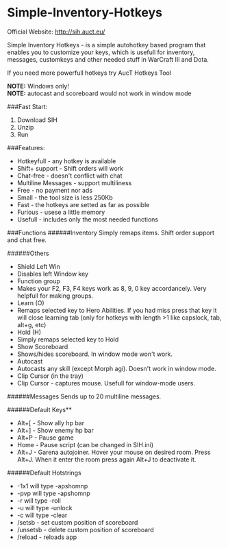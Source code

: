 # Simple-Inventory-Hotkeys
Official Website: http://sih.auct.eu/

Simple Inventory Hotkeys - is a simple autohotkey based program that enables you to customize your keys, which is usefull for inventory, messages, customkeys and other needed stuff in WarCraft III and Dota.

If you need more powerfull hotkeys try AucT Hotkeys Tool

**NOTE:** Windows only!  
**NOTE:** autocast and scoreboard would not work in window mode

###Fast Start:

1. Download SIH
2. Unzip
3. Run

###Features:

* Hotkeyfull - any hotkey is available
* Shift+ support - Shift orders will work
* Chat-free - doesn't conflict with chat
* Multiline Messages - support multiliness
* Free - no payment nor ads
* Small - the tool size is less 250Kb
* Fast - the hotkeys are setted as far as possible
* Furious - usese a little memory
* Usefull - includes only the most needed functions

###Functions
######Inventory
Simply remaps items. Shift order support and chat free.

######Others
- Shield Left Win
- Disables left Window key
- Function group
- Makes your F2, F3, F4 keys work as 8, 9, 0 key accordancely. Very helpfull for making groups.
- Learn (O)
- Remaps selected key to Hero Abilities. If you had miss press that key it will close learning tab (only for hotkeys with length >1 like capslock, tab, alt+g, etc)
- Hold (H)
- Simply remaps selected key to Hold
- Show Scoreboard
- Shows/hides scoreboard. In window mode won't work.
- Autocast
- Autocasts any skill (except Morph agi). Doesn't work in window mode.
- Clip Cursor (in the tray)
- Clip Cursor - captures mouse. Usefull for window-mode users.

######Messages
Sends up to 20 multiline messages.

######Default Keys**
* Alt+[ - Show ally hp bar
* Alt+] - Show enemy hp bar
* Alt+P - Pause game
* Home - Pause script (can be changed in SIH.ini)
* Alt+J - Garena autojoiner. Hover your mouse on desired room. Press Alt+J. When it enter the room press again Alt+J to deactivate it.

######Default Hotstrings
* -1x1 will type -apshomnp
* -pvp will type -apshomnp
* -r will type -roll
* -u will type -unlock
* -c will type -clear
* /setsb - set custom position of scoreboard
* /unsetsb - delete custom position of scoreboard
* /reload - reloads app
